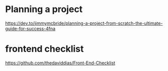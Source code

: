 # Planning a project
https://dev.to/jimmymcbride/planning-a-project-from-scratch-the-ultimate-guide-for-success-4fna

# frontend checklist
https://github.com/thedaviddias/Front-End-Checklist
